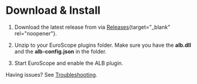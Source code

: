 # Download & Install



1. Download the latest release from via [Releases](https://github.com/sodgaard/Euroscope-ALB_Releases){target="_blank" rel="noopener"}.

2. Unzip to your EuroScope plugins folder. Make sure you have the **alb.dll** and the **alb-config.json** in the folder.

3. Start EuroScope and enable the ALB plugin.



Having issues? See [Troubleshooting](troubleshooting.md).



